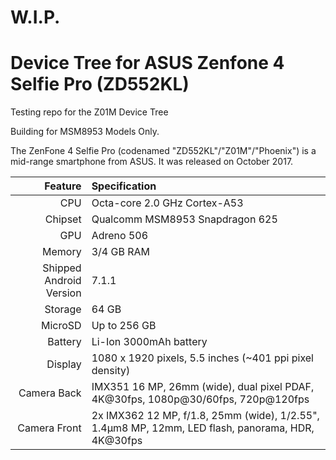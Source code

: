# W.I.P.

# Device Tree for ASUS Zenfone 4 Selfie Pro (ZD552KL)

Testing repo for the Z01M Device Tree

Building for MSM8953 Models Only.

The ZenFone 4 Selfie Pro (codenamed "ZD552KL"/"Z01M"/"Phoenix") is a mid-range smartphone from ASUS. It was released on October 2017.

Feature   | Specification
-------:|:-------------------------
CPU     | Octa-core 2.0 GHz Cortex-A53
Chipset | Qualcomm MSM8953 Snapdragon 625
GPU     | Adreno 506
Memory  | 3/4 GB RAM
Shipped Android Version | 7.1.1
Storage | 64 GB
MicroSD | Up to 256 GB
Battery | Li-Ion 3000mAh battery
Display | 1080 x 1920 pixels, 5.5 inches (~401 ppi pixel density)
Camera Back | IMX351 16 MP, 26mm (wide), dual pixel PDAF, 4K@30fps, 1080p@30/60fps, 720p@120fps
Camera Front |2x IMX362 12 MP, f/1.8, 25mm (wide), 1/2.55", 1.4µm8 MP, 12mm, LED flash, panorama, HDR, 4K@30fps
